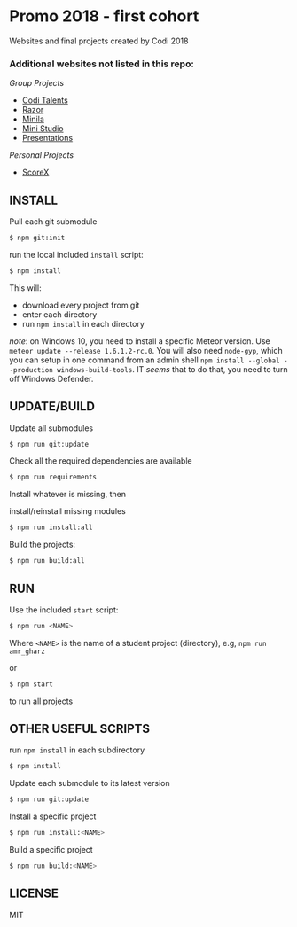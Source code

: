 # Promo 2018 - first cohort

Websites and final projects created by Codi 2018

### Additional websites not listed in this repo:

*Group Projects*

- [Codi Talents](http://coditalent.tk)
- [Razor](http://172.104.155.254:3000)
- [Minila]()
- [Mini Studio](mini-studio.ml)
- [Presentations](https://drive.google.com/open?id=1K1tbTSiueeEBkKZTj0aJ5-nECkgiIY05)

*Personal Projects*

- [ScoreX](http://172.104.155.254:3090)

## INSTALL

Pull each git submodule
```sh
$ npm git:init
```


run the local included `install` script:

```sh
$ npm install
```

This will:

- download every project from git
- enter each directory
- run `npm install` in each directory

*note*: on Windows 10, you need to install a specific Meteor version. Use `meteor update --release 1.6.1.2-rc.0`. You will also need `node-gyp`, which you can setup in one command from an admin shell `npm install --global --production windows-build-tools`. IT *seems* that to do that, you need to turn off Windows Defender.

## UPDATE/BUILD

Update all submodules

```sh
$ npm run git:update
```

Check all the required dependencies are available

```sh
$ npm run requirements
```

Install whatever is missing, then

install/reinstall missing modules
```sh
$ npm run install:all
```

Build the projects:

```sh
$ npm run build:all
```


## RUN


Use the included `start` script:

```sh
$ npm run <NAME>
```

Where `<NAME>` is the name of a student project (directory), e.g, `npm run amr_gharz`

or

```sh
$ npm start
```

to run all projects

## OTHER USEFUL SCRIPTS

run `npm install` in each subdirectory
```sh
$ npm install 
```

Update each submodule to its latest version
```sh
$ npm run git:update
```

Install a specific project
```sh
$ npm run install:<NAME>
```

Build a specific project
```sh
$ npm run build:<NAME>
```

## LICENSE

MIT
